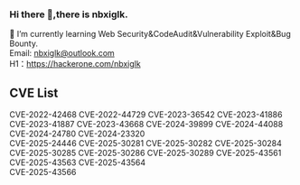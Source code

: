 ### Hi there 👋,there is nbxiglk.

🌱 I’m currently learning Web Security&CodeAudit&Vulnerability Exploit&Bug Bounty.  
Email: nbxiglk@outlook.com  
H1：https://hackerone.com/nbxiglk
## CVE List
CVE-2022-42468 CVE-2022-44729 CVE-2023-36542 CVE-2023-41886 CVE-2023-41887 CVE-2023-43668 CVE-2024-39899 CVE-2024-44088 CVE-2024-24780 CVE-2024-23320 <br>
CVE-2025-24446 CVE-2025-30281 CVE-2025-30282 CVE-2025-30284 CVE-2025-30285 CVE-2025-30286 CVE-2025-30289 CVE-2025-43561 CVE-2025-43563 CVE-2025-43564 <br>
CVE-2025-43566
